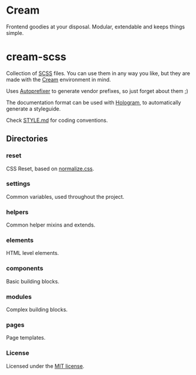 # Cream
Frontend goodies at your disposal. Modular, extendable and keeps things simple.

# cream-scss
Collection of [SCSS](http://sass-lang.com/) files. You can use them in any way you like, but they are made with the [Cream](https://github.com/cream-project) environment in mind.

Uses [Autoprefixer](https://github.com/postcss/autoprefixer) to generate vendor prefixes, so just forget about them ;)

The documentation format can be used with [Hologram](http://trulia.github.io/hologram/), to automatically generate a styleguide.

Check [STYLE.md](https://github.com/cream-project/cream-scss/blob/master/STYLE.md) for coding conventions.

## Directories

### reset
CSS Reset, based on [normalize.css](https://necolas.github.io/normalize.css/).

### settings
Common variables, used throughout the project.

### helpers
Common helper mixins and extends.

### elements
HTML level elements.

### components
Basic building blocks.

### modules
Complex building blocks.

### pages
Page templates.

### License
Licensed under the [MIT license](https://github.com/cream-project/cream-scss/blob/master/LICENSE).
